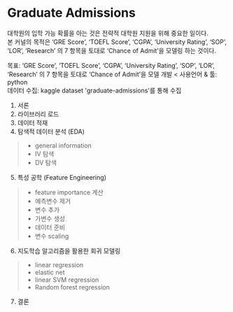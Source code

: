 # **Graduate Admissions**

대학원의 입학 가능 확률을 아는 것은 전략적 대학원 지원을 위해 중요한 일이다. <br>
본 커널의 목적은 ‘GRE Score’, ‘TOEFL Score’, ‘CGPA’, ‘University Rating’, ‘SOP’, ‘LOR’, ‘Research’ 의 7 항목을 토대로 ‘Chance of Admit’을 모델링 하는 것이다.

목표: ‘GRE Score’, ‘TOEFL Score’, ‘CGPA’, ‘University Rating’, ‘SOP’, ‘LOR’, ‘Research’ 의 7 항목을 토대로 ‘Chance of Admit’을 모델 개발 <
사용언어 & 툴: python <br>
데이터 수집: kaggle dataset 'graduate-admissions'를 통해 수집

1. 서론
2. 라이브러리 로드
3. 데이터 적재
4. 탐색적 데이터 분석 (EDA)
>- general information
>- IV 탐색
>- DV 탐색
5. 특성 공학 (Feature Engineering)
>- feature importance 계산
>- 예측변수 제거
>- 변수 추가
>- 가변수 생성
>- 데이터 준비
>- 변수 scaling
6. 지도학습 알고리즘을 활용한 회귀 모델링
>- linear regression
>- elastic net
>- linear SVM regression
>- Random forest regression
7. 결론
